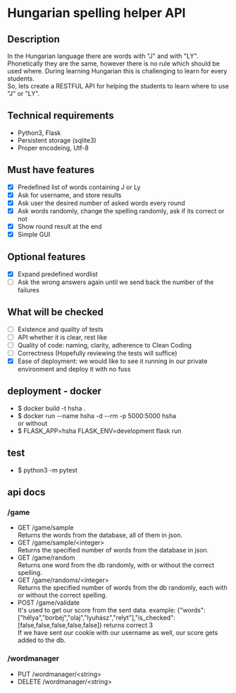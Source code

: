 # Hungarian spelling helper API
## Description
In the Hungarian language there are words with "J" and with "LY". Phonetically they are the same, however there is no rule which should be used where. During learning Hungarian this is challenging to learn for every students.  
So, lets create a RESTFUL API for helping the students to learn where to use "J" or "LY".
## Technical requirements
- Python3, Flask
- Persistent storage (sqlite3)
- Proper encodeing, Utf-8
## Must have features
- [X] Predefined list of words containing J or Ly
- [X] Ask for username, and store results
- [X] Ask user the desired number of asked words every round
- [X] Ask words randomly, change the spelling randomly, ask if its correct or not
- [X] Show round result at the end
- [X] Simple GUI
## Optional features
- [X] Expand predefined wordlist
- [ ] Ask the wrong answers again until we send back the number of the failures
## What will be checked
- [ ] Existence and quality of tests
- [ ] API whether it is clear, rest like
- [ ] Quality of code: naming, clarity, adherence to Clean Coding
- [ ] Correctness (Hopefully reviewing the tests will suffice)
- [X] Ease of deployment: we would like to see it running in our private environment and deploy it with no fuss
## deployment - docker
- $ docker build -t hsha .
- $ docker run --name hsha -d --rm -p 5000:5000 hsha  
or without
- $ FLASK_APP=hsha FLASK_ENV=development flask run
## test
- $ python3 -m pytest
## api docs
### /game
- GET /game/sample  
Returns the words from the database, all of them in json.
- GET /game/sample/<integer\>  
Returns the specified number of words from the database in json. 
- GET /game/random  
Returns one word from the db randomly, with or without the correct spelling.
- GET /game/randoms/<integer\>  
Returns the specified number of words from the db randomly, each with or without the correct spelling.
- POST /game/validate  
It's used to get our score from the sent data.
example: {"words":["hélya","borbéj","olaj","lyuhász","relyt"],"is_checked":[false,false,false,false,false]} returns correct 3  
If we have sent our cookie with our username as well, our score gets added to the db.
### /wordmanager
- PUT /wordmanager/<string\>
- DELETE /wordmanager/<string\>